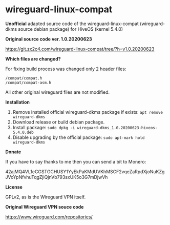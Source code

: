 # wireguard-linux-compat
**Unofficial** adapted source code of the wireguard-linux-compat (wireguard-dkms source debian package) for HiveOS (kernel 5.4.0)

**Original source code ver. 1.0.20200623**

https://git.zx2c4.com/wireguard-linux-compat/tree/?h=v1.0.20200623

**Which files are changed?**

For fixing build process was changed only 2 header files:
```
/compat/compat.h
/compat/compat-asm.h
```
All other original wireguard files are not modified.

**Installation**
1) Remove installed official wireguard-dkms package if exists: ```apt remove wireguard-dkms```
2) Download release or build debian package.
3) Install package: ```sudo dpkg -i wireguard-dkms_1.0.20200623-hiveos-5.4.0.deb```
4) Disable upgrading by the official package: ```sudo apt-mark hold wireguard-dkms```

**Donate**

If you have to say thanks to me then you can send a bit to Monero:

42ajMQ4VL1eCGSTGCHUSY1YyEkPaKMdUVKhMSCF2vqeZaRpdXjoNuKZgJVoYpNfvhuTqgZjiQjnVb793sxUK5o3G7mDjwVh

**License**

GPLv2, as is the Wireguard VPN itself.

**Original Wireguard VPN souce code**

https://www.wireguard.com/repositories/
